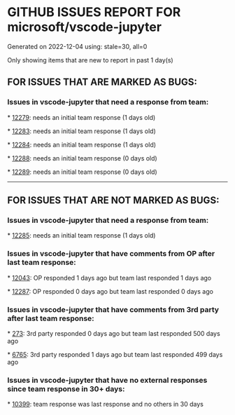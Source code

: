
# GITHUB ISSUES REPORT FOR microsoft/vscode-jupyter


Generated on 2022-12-04 using: stale=30, all=0


Only showing items that are new to report in past 1 day(s)


## FOR ISSUES THAT ARE MARKED AS BUGS:


### Issues in vscode-jupyter that need a response from team:


\* [12279](https://github.com/microsoft/vscode-jupyter/issues/12279 "Failed to install ipykernel package"): needs an initial team response (1 days old)

\* [12283](https://github.com/microsoft/vscode-jupyter/issues/12283 "local kernel and local python for web should not be available on Web"): needs an initial team response (1 days old)

\* [12284](https://github.com/microsoft/vscode-jupyter/issues/12284 "Editing and running large jupyter notebook files extremely slow when operating on a remote machine"): needs an initial team response (1 days old)

\* [12288](https://github.com/microsoft/vscode-jupyter/issues/12288 "Invalid message: Session is already started in 1.73.1"): needs an initial team response (0 days old)

\* [12289](https://github.com/microsoft/vscode-jupyter/issues/12289 "`rich` progress bar creates two empty elements upon completion"): needs an initial team response (0 days old)

---

## FOR ISSUES THAT ARE NOT MARKED AS BUGS:


### Issues in vscode-jupyter that need a response from team:


\* [12285](https://github.com/microsoft/vscode-jupyter/issues/12285 "Merge builtin and jupyter error renderer"): needs an initial team response (1 days old)

### Issues in vscode-jupyter that have comments from OP after last team response:


\* [12043](https://github.com/microsoft/vscode-jupyter/issues/12043 "Typing `help(...)` or `?fun` to open in a text editor"): OP responded 1 days ago but team last responded 1 days ago

\* [12287](https://github.com/microsoft/vscode-jupyter/issues/12287 "How to develop extensions for vscode jupyter?"): OP responded 0 days ago but team last responded 0 days ago

### Issues in vscode-jupyter that have comments from 3rd party after last team response:


\* [273](https://github.com/microsoft/vscode-jupyter/issues/273 "Multi Language Support in Interactive Window (Julia, Rust, CSharp, etc)"): 3rd party responded 0 days ago but team last responded 500 days ago

\* [6765](https://github.com/microsoft/vscode-jupyter/issues/6765 "Explore using the interactive window as a console for notebook kernels"): 3rd party responded 1 days ago but team last responded 499 days ago

### Issues in vscode-jupyter that have no external responses since team response in 30+ days:


\* [10399](https://github.com/microsoft/vscode-jupyter/issues/10399 "Improve CI time"): team response was last response and no others in 30 days
